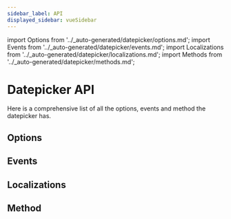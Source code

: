 ```yaml
---
sidebar_label: API
displayed_sidebar: vueSidebar
---
```


import Options from '../_auto-generated/datepicker/options.md';
import Events from '../_auto-generated/datepicker/events.md';
import Localizations from '../_auto-generated/datepicker/localizations.md';
import Methods from '../_auto-generated/datepicker/methods.md';

# Datepicker API

Here is a comprehensive list of all the options, events and method the datepicker has.

<div className="option-list">

## Options

<Options />

## Events

<Events />

## Localizations

<Localizations />

## Method

<Methods />

</div>